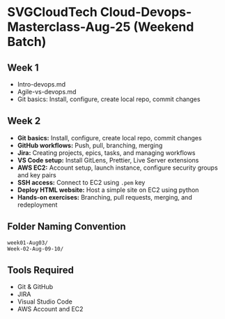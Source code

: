 # SVGCloudTech Cloud-Devops-Masterclass-Aug-25 (Weekend Batch)
  


## Week 1 
- Intro-devops.md
- Agile-vs-devops.md
- Git basics: Install, configure, create local repo, commit changes  

  
## Week 2
- **Git basics:** Install, configure, create local repo, commit changes  
- **GitHub workflows:** Push, pull, branching, merging  
- **Jira:** Creating projects, epics, tasks, and managing workflows  
- **VS Code setup:** Install GitLens, Prettier, Live Server extensions  
- **AWS EC2:** Account setup, launch instance, configure security groups and key pairs  
- **SSH access:** Connect to EC2 using `.pem` key  
- **Deploy HTML website:** Host a simple site on EC2 using python  
- **Hands-on exercises:** Branching, pull requests, merging, and redeployment
  
## Folder Naming Convention
```
week01-Aug03/
Week-02-Aug-09-10/
```

## Tools Required
- Git & GitHub
- JIRA
- Visual Studio Code
- AWS Account and EC2

